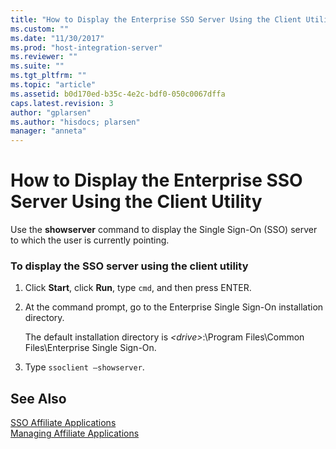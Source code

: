 ```yaml
---
title: "How to Display the Enterprise SSO Server Using the Client Utility | Microsoft Docs"
ms.custom: ""
ms.date: "11/30/2017"
ms.prod: "host-integration-server"
ms.reviewer: ""
ms.suite: ""
ms.tgt_pltfrm: ""
ms.topic: "article"
ms.assetid: b0d170ed-b35c-4e2c-bdf0-050c0067dffa
caps.latest.revision: 3
author: "gplarsen"
ms.author: "hisdocs; plarsen"
manager: "anneta"
---
```

# How to Display the Enterprise SSO Server Using the Client Utility
Use the **showserver** command to display the Single Sign-On (SSO) server to which the user is currently pointing.  
  
### To display the SSO server using the client utility  
  
1.  Click **Start**, click **Run**, type `cmd`, and then press ENTER.  
  
2.  At the command prompt, go to the Enterprise Single Sign-On installation directory.  
  
     The default installation directory is *\<drive>*:\Program Files\Common Files\Enterprise Single Sign-On.  
  
3.  Type `ssoclient –showserver`.  
  
## See Also  
 [SSO Affiliate Applications](../esso/sso-affiliate-applications.md)   
 [Managing Affiliate Applications](../esso/managing-affiliate-applications.md)